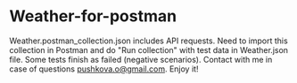 # Weather-for-postman
Weather.postman_collection.json includes API requests.
Need to import this collection in Postman and do "Run collection" with test data in Weather.json file.
Some tests finish as failed (negative scenarios).
Contact with me in case of questions pushkova.o@gmail.com.
Enjoy it!
